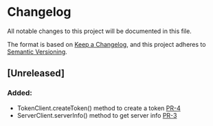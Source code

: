 # Changelog

All notable changes to this project will be documented in this file.

The format is based on [Keep a Changelog](https://keepachangelog.com/en/1.0.0/),
and this project adheres to [Semantic Versioning](https://semver.org/spec/v2.0.0.html).

## [Unreleased]
### Added:
- TokenClient.createToken() method to create a token [PR-4](https://github.com/reductstore/reduct-java/pull/4)
- ServerClient.serverInfo() method to get server info [PR-3](https://github.com/reductstore/reduct-java/pull/3)
